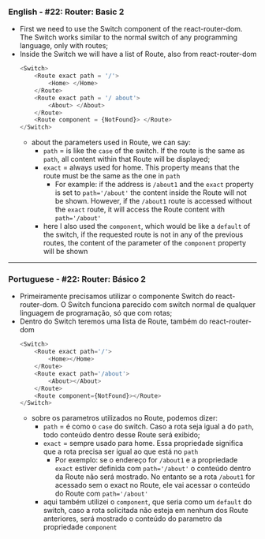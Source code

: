 ### English - #22: Router: Basic 2
- First we need to use the Switch component of the react-router-dom. The Switch works similar to the normal switch of any programming language, only with routes;
- Inside the Switch we will have a list of Route, also from react-router-dom
    ```js
    <Switch>
        <Route exact path = '/'>
            <Home> </Home>
        </Route>
        <Route exact path = '/ about'>
            <About> </About>
        </Route>
        <Route component = {NotFound}> </Route>
    </Switch>
    ```
    - about the parameters used in Route, we can say:
        - `path` = is like the `case` of the switch. If the route is the same as `path`, all content within that Route will be displayed;
        - `exact` = always used for home. This property means that the route must be the same as the one in `path`
            - For example: if the address is `/about1` and the `exact` property is set to `path='/about'` the content inside the Route will not be shown. However, if the `/about1` route is accessed without the `exact` route, it will access the Route content with `path='/about'`
        - here I also used the `component`, which would be like a `default` of the switch, if the requested route is not in any of the previous routes, the content of the parameter of the `component` property will be shown

***

### Portuguese - #22: Router: Básico 2
- Primeiramente precisamos utilizar o componente Switch do react-router-dom. O Switch funciona parecido com switch normal de qualquer linguagem de programação, só que com rotas;
- Dentro do Switch teremos uma lista de Route, também do react-router-dom
    ```js
    <Switch>
        <Route exact path='/'>
            <Home></Home>
        </Route>
        <Route exact path='/about'>
            <About></About>
        </Route>
        <Route component={NotFound}></Route>
    </Switch>
    ```
    - sobre os parametros utilizados no Route, podemos dizer:
        - `path` = é como o `case` do switch. Caso a rota seja igual a do `path`, todo conteúdo dentro desse Route será exibido;
        - `exact` = sempre usado para home. Essa propriedade significa que a rota precisa ser igual ao que está no `path`
            - Por exemplo: se o endereço for `/about1` e a propriedade `exact` estiver definida com `path='/about'` o conteúdo dentro da Route não será mostrado. No entanto se a rota `/about1` for acessado sem o exact no Route, ele vai acessar o conteúdo do Route com `path='/about'`
        - aqui também utilizei o `component`, que seria como um `default` do switch, caso a rota solicitada não esteja em nenhum dos Route anteriores, será mostrado o conteúdo do parametro da propriedade `component`